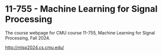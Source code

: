 # 11-755 - Machine Learning for Signal Processing

The course webpage for CMU course 11-755, Machine Learning for Signal Processing, Fall 2024.

http://mlsp2024.cs.cmu.edu/
